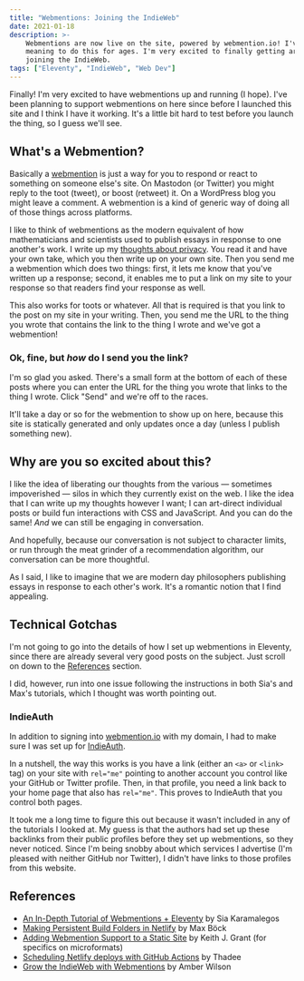 ```yaml
---
title: "Webmentions: Joining the IndieWeb"
date: 2021-01-18
description: >-
    Webmentions are now live on the site, powered by webmention.io! I've been
    meaning to do this for ages. I'm very excited to finally getting around to
    joining the IndieWeb.
tags: ["Eleventy", "IndieWeb", "Web Dev"]
---
```


Finally! I'm very excited to have webmentions up and running (I hope). I've been
planning to support webmentions on here since before I launched this site and I
think I have it working. It's a little bit hard to test before you launch the
thing, so I guess we'll see.

## What's a Webmention?

Basically a [webmention](https://indieweb.org/Webmention) is just a way for you
to respond or react to something on someone else's site. On Mastodon (or
Twitter) you might reply to the toot (tweet), or boost (retweet) it. On a
WordPress blog you might leave a comment. A webmention is a kind of generic way
of doing all of those things across platforms.

I like to think of webmentions as the modern equivalent of how mathematicians
and scientists used to publish essays in response to one another's work. I write
up my [thoughts about privacy](/weblog/2019/anonymity-vs-privacy/). You read it and
have your own take, which you then write up on your own site. Then you send me a
webmention which does two things: first, it lets me know that you've written up
a response; second, it enables me to put a link on my site to your response so
that readers find your response as well.

This also works for toots or whatever. All that is required is that you link to
the post on my site in your writing. Then, you send me the URL to the thing you
wrote that contains the link to the thing I wrote and we've got a webmention!

### Ok, fine, but _how_ do I send you the link?

I'm so glad you asked. There's a small form at the bottom of each of these posts
where you can enter the URL for the thing you wrote that links to the thing I
wrote. Click "Send" and we're off to the races.

It'll take a day or so for the webmention to show up on here, because this site
is statically generated and only updates once a day (unless I publish something
new).

## Why are you so excited about this?

I like the idea of liberating our thoughts from the various — sometimes
impoverished — silos in which they currently exist on the web. I like the idea
that I can write up my thoughts however I want; I can art-direct individual
posts or build fun interactions with CSS and JavaScript. And you can do the
same! _And_ we can still be engaging in conversation.

And hopefully, because our conversation is not subject to character limits, or
run through the meat grinder of a recommendation algorithm, our conversation can
be more thoughtful.

As I said, I like to imagine that we are modern day philosophers publishing
essays in response to each other's work. It's a romantic notion that I find
appealing.

## Technical Gotchas

I'm not going to go into the details of how I set up webmentions in Eleventy,
since there are already several very good posts on the subject. Just scroll on
down to the [References](#references) section.

I did, however, run into one issue following the instructions in both Sia's and
Max's tutorials, which I thought was worth pointing out.

### IndieAuth

In addition to signing into [webmention.io](https://webmention.io) with my
domain, I had to make sure I was set up for [IndieAuth](https://indieauth.com/).

In a nutshell, the way this works is you have a link (either an `<a>` or
`<link>` tag) on your site with `rel="me"` pointing to another account you
control like your GitHub or Twitter profile. Then, in that profile, you need a
link back to your home page that also has `rel="me"`. This proves to IndieAuth
that you control both pages.

It took me a long time to figure this out because it wasn't included in any of
the tutorials I looked at. My guess is that the authors had set up these
backlinks from their public profiles before they set up webmentions, so they
never noticed. Since I'm being snobby about which services I advertise (I'm
pleased with neither GitHub nor Twitter), I didn't have links to those profiles
from this website.

## References

-   [An In-Depth Tutorial of Webmentions +
    Eleventy](https://sia.codes/posts/webmentions-eleventy-in-depth/) by Sia
    Karamalegos
-   [Making Persistent Build Folders in
    Netlify](https://mxb.dev/blog/persistent-build-folders-netlify/) by Max Böck
-   [Adding Webmention Support to a Static
    Site](https://keithjgrant.com/posts/2019/02/adding-webmention-support-to-a-static-site/)
    by Keith J. Grant (for specifics on microformats)
-   [Scheduling Netlify deploys with GitHub
    Actions](https://www.voorhoede.nl/en/blog/scheduling-netlify-deploys-with-github-actions/)
    by Thadee
-   [Grow the IndieWeb with
    Webmentions](https://amberwilson.co.uk/blog/grow-the-indieweb-with-webmentions/)
    by Amber Wilson
